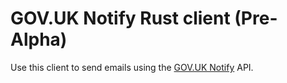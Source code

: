 # GOV.UK Notify Rust client (Pre-Alpha)

Use this client to send emails using the [GOV.UK Notify](https://www.notifications.service.gov.uk) API.
